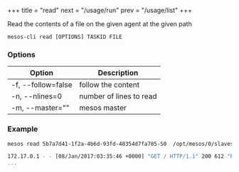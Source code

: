 +++
title = "read"
next = "/usage/run"
prev = "/usage/list"
+++

Read the contents of a file on the given agent at the given path

```
mesos-cli read [OPTIONS] TASKID FILE
```

### Options

Option | Description
--- | ---
-f, --follow=false  | follow the content
-n, --nlines=0      | number of lines to read
-m, --master=""     | mesos master



### Example
```bash
mesos read 5b7a7d41-1f2a-4b6d-93fd-48354d7fa785-S0  /opt/mesos/0/slaves/5b7a7d41-1f2a-4b6d-93fd-48354d7fa785-S0/frameworks/5b7a7d41-1f2a-4b6d-93fd-48354d7fa785-0115/executors/807fe9fa-55df-40fa-ab4f-20e359d51d43/runs/4295fd85-5023-4b0d-a9c8-1d9bdce309ba/stdout

172.17.0.1 - - [08/Jan/2017:03:35:46 +0000] "GET / HTTP/1.1" 200 612 "http://localhost:8080/ui/" "Mozilla/5.0 (X11;...
...
```

